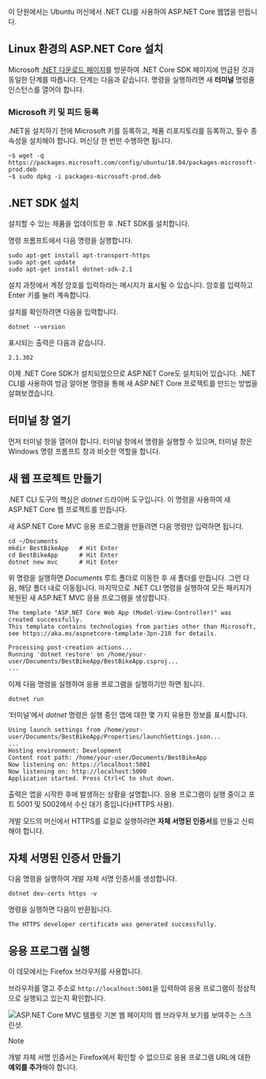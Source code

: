 이 단원에서는 Ubuntu 머신에서 .NET CLI를 사용하여 ASP.NET Core 웹앱을 만듭니다.

## <a name="aspnet-core-installation-on-linux-environment"></a>Linux 환경의 ASP.NET Core 설치

Microsoft [.NET 다운로드 페이지](https://www.microsoft.com/net/download)를 방문하여 .NET Core SDK 페이지에 언급된 것과 동일한 단계를 따릅니다. 단계는 다음과 같습니다. 명령을 실행하려면 새 **터미널** 명령줄 인스턴스를 열어야 합니다.

### <a name="register-microsoft-key-and-feed"></a>Microsoft 키 및 피드 등록

.NET을 설치하기 전에 Microsoft 키를 등록하고, 제품 리포지토리를 등록하고, 필수 종속성을 설치해야 합니다. 머신당 한 번만 수행하면 됩니다.

```console
~$ wget -q https://packages.microsoft.com/config/ubuntu/18.04/packages-microsoft-prod.deb
~$ sudo dpkg -i packages-microsoft-prod.deb
```

## <a name="install-the-net-sdk"></a>.NET SDK 설치

설치할 수 있는 제품을 업데이트한 후 .NET SDK를 설치합니다.

명령 프롬프트에서 다음 명령을 실행합니다.

```console
sudo apt-get install apt-transport-https
sudo apt-get update
sudo apt-get install dotnet-sdk-2.1
```

설치 과정에서 계정 암호를 입력하라는 메시지가 표시될 수 있습니다. 암호를 입력하고 Enter 키를 눌러 계속합니다.

설치를 확인하려면 다음을 입력합니다.

```console
dotnet --version
```

표시되는 출력은 다음과 같습니다.

```console
2.1.302
```

이제 .NET Core SDK가 설치되었으므로 ASP.NET Core도 설치되어 있습니다. .NET CLI를 사용하여 방금 알아본 명령을 통해 새 ASP.NET Core 프로젝트를 만드는 방법을 살펴보겠습니다.

## <a name="open-a-terminal-window"></a>터미널 창 열기

먼저 터미널 창을 열어야 합니다. 터미널 창에서 명령을 실행할 수 있으며, 터미널 창은 Windows 명령 프롬프트 창과 비슷한 역할을 합니다.

## <a name="create-a-new-web-project"></a>새 웹 프로젝트 만들기

.NET CLI 도구의 핵심은 *dotnet* 드라이버 도구입니다. 이 명령을 사용하여 새 ASP.NET Core 웹 프로젝트를 만듭니다.

새 ASP.NET Core MVC 응용 프로그램을 만들려면 다음 명령만 입력하면 됩니다.

```console
cd ~/Documents
mkdir BestBikeApp   # Hit Enter
cd BestBikeApp      # Hit Enter
dotnet new mvc      # Hit Enter
```

위 명령을 실행하면 *Documents* 루트 폴더로 이동한 후 새 폴더를 만듭니다. 그런 다음, 해당 폴더 내로 이동됩니다. 마지막으로 .NET CLI 명령을 실행하여 모든 패키지가 복원된 새 ASP.NET MVC 응용 프로그램을 생성합니다.

```console
The template "ASP.NET Core Web App (Model-View-Controller)" was created successfully.
This template contains technologies from parties other than Microsoft, see https://aka.ms/aspnetcore-template-3pn-210 for details.

Processing post-creation actions...
Running 'dotnet restore' on /home/your-user/Documents/BestBikeApp/BestBikeApp.csproj...
...
```

이제 다음 명령을 실행하여 응용 프로그램을 실행하기만 하면 됩니다.

```console
dotnet run
```

‘터미널’에서 *dotnet* 명령은 실행 중인 앱에 대한 몇 가지 유용한 정보를 표시합니다.

```console
Using launch settings from /home/your-user/Documents/BestBikeApp/Properties/launchSettings.json...
...
Hosting environment: Development
Content root path: /home/your-user/Documents/BestBikeApp
Now listening on: https://localhost:5001
Now listening on: http://localhost:5000
Application started. Press Ctrl+C to shut down.
```

출력은 앱을 시작한 후에 발생하는 상황을 설명합니다. 응용 프로그램이 실행 중이고 포트 5001 및 5002에서 수신 대기 중입니다(HTTPS 사용).

개발 모드의 머신에서 HTTPS를 로컬로 실행하려면 **자체 서명된 인증서**를 만들고 신뢰해야 합니다.

## <a name="create-a-self-signed-certificate"></a>자체 서명된 인증서 만들기

다음 명령을 실행하여 개발 자체 서명 인증서를 생성합니다.

```console
dotnet dev-certs https -v
```

명령을 실행하면 다음이 반환됩니다.

```console
The HTTPS developer certificate was generated successfully.
```

## <a name="run-the-application"></a>응용 프로그램 실행

이 데모에서는 Firefox 브라우저를 사용합니다.

브라우저를 열고 주소로 `http://localhost:5001`을 입력하여 응용 프로그램이 정상적으로 실행되고 있는지 확인합니다.

![ASP.NET Core MVC 템플릿 기본 웹 페이지의 웹 브라우저 보기를 보여주는 스크린샷.](../media/5-asp-core-mvc-default-template.PNG)

> [!NOTE]
> 개발 자체 서명 인증서는 Firefox에서 확인할 수 없으므로 응용 프로그램 URL에 대한 **예외를 추가**해야 합니다.

